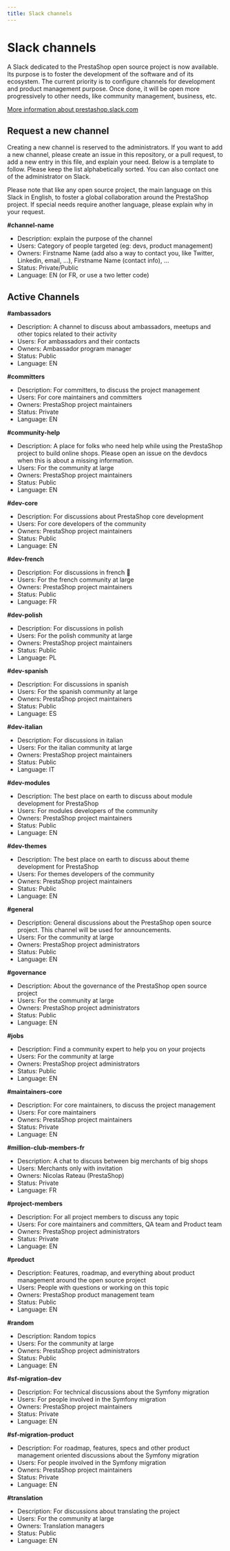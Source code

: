 ```yaml
---
title: Slack channels
---
```


# Slack channels

A Slack dedicated to the PrestaShop open source project is now available. Its purpose is to foster the development of the software and of its ecosystem. The current priority is to configure channels for development and product management purpose. Once done, it will be open more progressively to other needs, like community management, business, etc.

[More information about prestashop.slack.com](https://github.com/PrestaShop/open-source/blob/master/content/slack/_index.md)

## Request a new channel

Creating a new channel is reserved to the administrators. If you want to add a new channel, please create an issue in this repository, or a pull request, to add a new entry in this file, and explain your need. Below is a template to follow. Please keep the list alphabetically sorted. You can also contact one of the administrator on Slack.

Please note that like any open source project, the main language on this Slack in English, to foster a global collaboration around the PrestaShop project. If special needs require another language, please explain why in your request.

**#channel-name**
- Description: explain the purpose of the channel
- Users: Category of people targeted (eg: devs, product management)
- Owners: Firstname Name (add also a way to contact you, like Twitter, Linkedin, email, ...), Firstname Name (contact info), ...
- Status: Private/Public
- Language: EN (or FR, or use a two letter code)


## Active Channels

**#ambassadors**
- Description: A channel to discuss about ambassadors, meetups and other topics related to their activity
- Users: For ambassadors and their contacts
- Owners: Ambassador program manager
- Status: Public
- Language: EN

**#committers**
- Description: For committers, to discuss the project management
- Users: For core maintainers and committers
- Owners: PrestaShop project maintainers
- Status: Private
- Language: EN

**#community-help**
- Description: A place for folks who need help while using the PrestaShop project to build online shops. Please open an issue on the devdocs when this is about a missing information.
- Users: For the community at large
- Owners: PrestaShop project maintainers
- Status: Public
- Language: EN

**#dev-core**
- Description: For discussions about PrestaShop core development
- Users: For core developers of the community
- Owners: PrestaShop project maintainers
- Status: Public
- Language: EN

**#dev-french**
- Description: For discussions in french 🥖
- Users: For the french community at large
- Owners: PrestaShop project maintainers
- Status: Public
- Language: FR

**#dev-polish**
- Description: For discussions in polish
- Users: For the polish community at large
- Owners: PrestaShop project maintainers
- Status: Public
- Language: PL

**#dev-spanish**
- Description: For discussions in spanish
- Users: For the spanish community at large
- Owners: PrestaShop project maintainers
- Status: Public
- Language: ES

**#dev-italian**
- Description: For discussions in italian
- Users: For the italian community at large
- Owners: PrestaShop project maintainers
- Status: Public
- Language: IT

**#dev-modules**
- Description: The best place on earth to discuss about module development for PrestaShop
- Users: For modules developers of the community
- Owners: PrestaShop project maintainers
- Status: Public
- Language: EN

**#dev-themes**
- Description: The best place on earth to discuss about theme development for PrestaShop
- Users: For themes developers of the community
- Owners: PrestaShop project maintainers
- Status: Public
- Language: EN

**#general**
- Description: General discussions about the PrestaShop open source project. This channel will be used for announcements.
- Users: For the community at large
- Owners: PrestaShop project administrators
- Status: Public
- Language: EN

**#governance**
- Description: About the governance of the PrestaShop open source project
- Users: For the community at large
- Owners: PrestaShop project administrators
- Status: Public
- Language: EN

**#jobs**
- Description: Find a community expert to help you on your projects
- Users: For the community at large
- Owners: PrestaShop project administrators
- Status: Public
- Language: EN

**#maintainers-core**
- Description: For core maintainers, to discuss the project management
- Users: For core maintainers
- Owners: PrestaShop project maintainers
- Status: Private
- Language: EN

**#million-club-members-fr**
- Description: A chat to discuss between big merchants of big shops
- Users: Merchants only with invitation
- Owners: Nicolas Rateau (PrestaShop)
- Status: Private
- Language: FR

**#project-members**
- Description: For all project members to discuss any topic
- Users: For core maintainers and committers, QA team and Product team
- Owners: PrestaShop project administrators
- Status: Private
- Language: EN

**#product**
- Description: Features, roadmap, and everything about product management around the open source project
- Users: People with questions or working on this topic
- Owners: PrestaShop product management team
- Status: Public
- Language: EN

**#random**
- Description: Random topics
- Users: For the community at large
- Owners: PrestaShop project administrators
- Status: Public
- Language: EN

**#sf-migration-dev**
- Description: For technical discussions about the Symfony migration
- Users: For people involved in the Symfony migration
- Owners: PrestaShop project maintainers
- Status: Private
- Language: EN

**#sf-migration-product**
- Description: For roadmap, features, specs and other product management oriented discussions about the Symfony migration
- Users: For people involved in the Symfony migration
- Owners: PrestaShop project maintainers
- Status: Private
- Language: EN

**#translation**
- Description: For discussions about translating the project
- Users: For the community at large
- Owners: Translation managers
- Status: Public
- Language: EN
